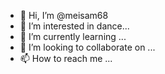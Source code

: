 - 👋 Hi, I’m @meisam68
- 👀 I’m interested in dance...
- 🌱 I’m currently learning ...
- 💞️ I’m looking to collaborate on ...
- 📫 How to reach me ...

<!---
meisam68/meisam68 is a ✨ special ✨ repository because its `README.md` (this file) appears on your GitHub profile.
You can click the Preview link to take a look at your changes.
--->
